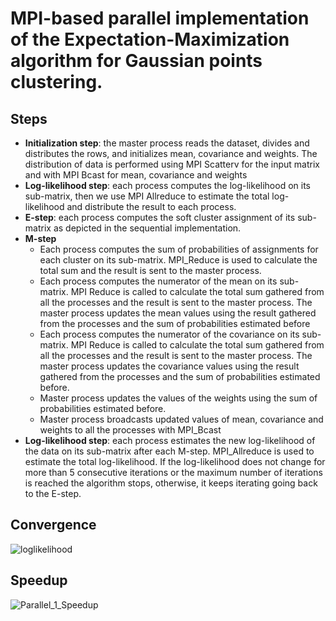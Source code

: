 # MPI-based parallel implementation of the Expectation-Maximization algorithm for Gaussian points clustering. 

## Steps
<ul>
  <li><strong>Initialization step</strong>: the master process reads the dataset, divides and distributes the rows, and initializes mean, covariance and weights. The distribution of data is performed using MPI Scatterv for the input matrix and with MPI Bcast for mean, covariance and weights</li>
  <li><strong>Log-likelihood step</strong>: each process computes the log-likelihood on its sub-matrix, then we use MPI Allreduce to estimate the total log-likelihood and distribute the result to each process.</li>
  <li><strong>E-step</strong>: each process computes the soft cluster assignment of its sub-matrix as depicted in the sequential implementation.</li>
  <li><strong>M-step</strong>
    <ul>
      <li>Each process computes the sum of probabilities of assignments for each cluster on its sub-matrix. MPI_Reduce is used to calculate the total sum and the result is sent to the master process.</li>
      <li>Each process computes the numerator of the mean on its sub-matrix. MPI Reduce is called to calculate the total sum gathered from all the processes and the result is sent to the master process. The master process updates the mean values using the result gathered from the processes and the sum of probabilities estimated before</li>
      <li>Each process computes the numerator of the covariance on its sub-matrix. MPI Reduce is called to calculate the total sum gathered from all the processes and the result is sent to the master process. The master process updates the covariance values using the result gathered from the processes and the sum of probabilities estimated before.</li>
      <li>Master process updates the values of the weights using the sum of probabilities estimated before.</li>
      <li>Master process broadcasts updated values of mean, covariance and weights to all the processes with MPI_Bcast</li>
    </ul>
  </li>
  <li><strong>Log-likelihood step</strong>: each process estimates the new log-likelihood of the data on its sub-matrix after each M-step. MPI_Allreduce is used to estimate the total log-likelihood. If the log-likelihood does not change for more than 5 consecutive iterations or the maximum number of iterations is reached the algorithm stops, otherwise, it keeps iterating going back to the E-step.
</li>
</ul>

## Convergence
![loglikelihood](https://github.com/OlyaKhomyn/parallel-expectation-maximization/assets/41692593/27c6f842-fa2d-441e-b15f-6a562677c78a)

## Speedup
![Parallel_1_Speedup](https://github.com/OlyaKhomyn/parallel-expectation-maximization/assets/41692593/dfb16a86-fd18-4ea9-9a36-ff2dc4656edd)
